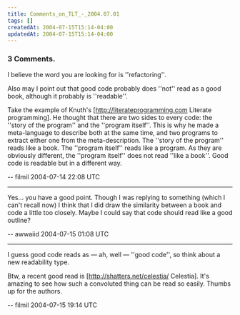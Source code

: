 ```yaml
---
title: Comments_on_TLT_-_2004.07.01
tags: []
createdAt: 2004-07-15T15:14-04:00
updatedAt: 2004-07-15T15:14-04:00
---
```


### 3 Comments.
I believe the word you are looking for is ''refactoring''.

Also may I point out that good code probably does ''not'' read as a good book, although it probably is ''readable''. 

Take the example of Knuth's [http://literateprogramming.com Literate programming]. He thought that there are two sides to every code: the ''story of the program'' and the ''program itself''. This is why he made a meta-language to describe both at the same time, and two programs to extract either one from the meta-description. The ''story of the program'' reads like a book. The ''program itself'' reads like a program. As they are obviously different, the ''program itself'' does not read ''like a book''. Good code is readable but in a different way.

-- filmil 2004-07-14 22:08 UTC

----
Yes... you have a good point. Though I was replying to something (which I can't recall now) I think that I did draw the similarity between a book and code a little too closely. Maybe I could say that code should read like a good outline?

-- awwaiid 2004-07-15 01:08 UTC

----
I guess good code reads as — ah, well — ''good code'', so think about a new readability type.

Btw, a recent good read is [http://shatters.net/celestia/ Celestia]. It's amazing to see how such a convoluted thing can be read so easily. Thumbs up for the authors.

-- filmil 2004-07-15 19:14 UTC



